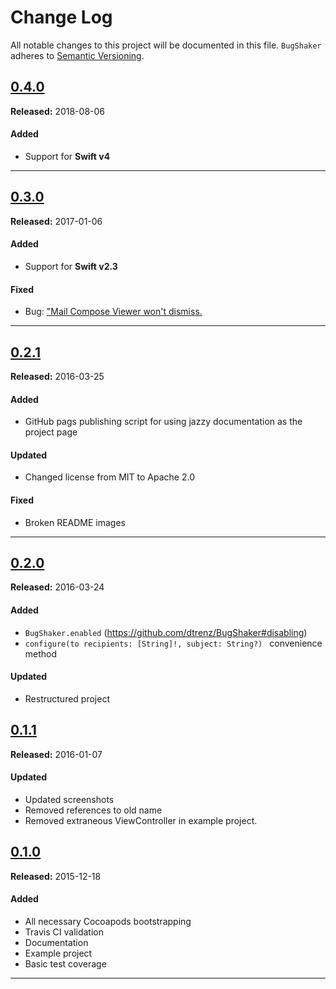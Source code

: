 # Change Log
All notable changes to this project will be documented in this file.
`BugShaker` adheres to [Semantic Versioning](http://semver.org/).

## [0.4.0](https://github.com/dtrenz/BugShaker/releases/tag/0.4.0)
**Released:** 2018-08-06

#### Added
  - Support for **Swift v4**

---

## [0.3.0](https://github.com/dtrenz/BugShaker/releases/tag/0.3.0)
**Released:** 2017-01-06

#### Added
 - Support for **Swift v2.3**

#### Fixed
 - Bug: ["Mail Compose Viewer won't dismiss.](https://github.com/dtrenz/BugShaker/issues/30)

---

## [0.2.1](https://github.com/dtrenz/BugShaker/releases/tag/0.2.1)
**Released:** 2016-03-25

#### Added
 - GitHub pags publishing script for using jazzy documentation as the project page

#### Updated
 - Changed license from MIT to Apache 2.0

#### Fixed
 - Broken README images

---

## [0.2.0](https://github.com/dtrenz/BugShaker/releases/tag/0.2.0)
**Released:** 2016-03-24

#### Added
 - `BugShaker.enabled` (https://github.com/dtrenz/BugShaker#disabling)
 - `configure(to recipients: [String]!, subject: String?) ` convenience method

#### Updated
 - Restructured project


## [0.1.1](https://github.com/dtrenz/BugShaker/releases/tag/0.1.1)
**Released:** 2016-01-07

#### Updated
 - Updated screenshots
 - Removed references to old name
 - Removed extraneous ViewController in example project.


## [0.1.0](https://github.com/dtrenz/BugShaker/releases/tag/0.1.0)
**Released:** 2015-12-18

#### Added
 - All necessary Cocoapods bootstrapping
 - Travis CI validation
 - Documentation
 - Example project
 - Basic test coverage

---
